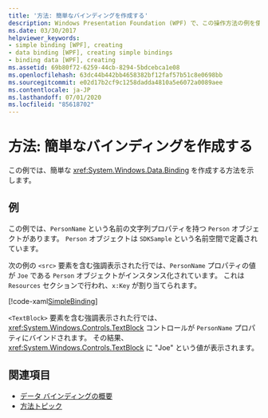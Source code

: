 ```yaml
---
title: '方法: 簡単なバインディングを作成する'
description: Windows Presentation Foundation (WPF) で、この操作方法の例を使用して、アプリケーションの簡単なバインディングを作成します。
ms.date: 03/30/2017
helpviewer_keywords:
- simple binding [WPF], creating
- data binding [WPF], creating simple bindings
- binding data [WPF], creating
ms.assetid: 69b80f72-6259-44cb-8294-5bdcebca1e08
ms.openlocfilehash: 63dc44b442bb4658382bf12faf57b51c8e0698bb
ms.sourcegitcommit: e02d17b2cf9c1258dadda4810a5e6072a0089aee
ms.contentlocale: ja-JP
ms.lasthandoff: 07/01/2020
ms.locfileid: "85618702"
---
```

# <a name="how-to-create-a-simple-binding"></a>方法: 簡単なバインディングを作成する
この例では、簡単な <xref:System.Windows.Data.Binding> を作成する方法を示します。  
  
## <a name="example"></a>例  
 この例では、`PersonName` という名前の文字列プロパティを持つ `Person` オブジェクトがあります。 `Person` オブジェクトは `SDKSample` という名前空間で定義されています。  
  
 次の例の `<src>` 要素を含む強調表示された行では、`PersonName` プロパティの値が `Joe` である `Person` オブジェクトがインスタンス化されています。 これは `Resources` セクションで行われ、`x:Key` が割り当てられます。  
  
 [!code-xaml[SimpleBinding](~/samples/snippets/csharp/VS_Snippets_Wpf/SimpleBinding/CSharp/Page1.xaml?highlight=9,37)]  
  
 `<TextBlock>` 要素を含む強調表示された行では、<xref:System.Windows.Controls.TextBlock> コントロールが `PersonName` プロパティにバインドされます。 その結果、<xref:System.Windows.Controls.TextBlock> に "Joe" という値が表示されます。  
  
## <a name="see-also"></a>関連項目

- [データ バインディングの概要](../../../desktop-wpf/data/data-binding-overview.md)
- [方法トピック](data-binding-how-to-topics.md)
